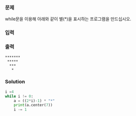 ### 문제
while문을 이용해 아래와 같이 별(*)을 표시하는 프로그램을 만드십시오.

### 입력

### 출력
```
*******
 *****
  ***
   *
```
   
### Solution
```python
i =4
while i != 0:
    a = ((2*i)-1) * "*"
    print(a.center(7))
    i -= 1
```
